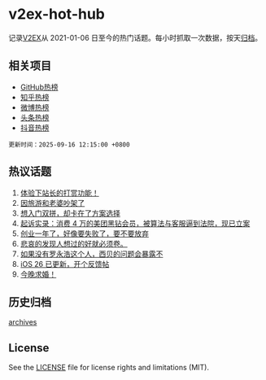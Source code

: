 # v2ex-hot-hub

 记录[V2EX](https://www.v2ex.com/)从 2021-01-06 日至今的热门话题。每小时抓取一次数据，按天[归档](archives)。
 
 ## 相关项目

- [GitHub热榜](https://github.com/lonnyzhang423/github-hot-hub)
- [知乎热榜](https://github.com/lonnyzhang423/zhihu-hot-hub)
- [微博热榜](https://github.com/lonnyzhang423/weibo-hot-hub)
- [头条热榜](https://github.com/lonnyzhang423/toutiao-hot-hub)
- [抖音热榜](https://github.com/lonnyzhang423/douyin-hot-hub)


 `更新时间：2025-09-16 12:15:00 +0800`

## 热议话题

1. [体验下站长的打赏功能！](https://www.v2ex.com/t/1159335)
1. [因旅游和老婆吵架了](https://www.v2ex.com/t/1159535)
1. [想入门双拼，却卡在了方案选择](https://www.v2ex.com/t/1159291)
1. [起诉实录：消费 4 万的美团黑钻会员，被算法与客服逼到法院，现已立案](https://www.v2ex.com/t/1159485)
1. [创业一年了，好像要失败了，要不要放弃](https://www.v2ex.com/t/1159355)
1. [悲哀的发现人想过的好就必须卷。](https://www.v2ex.com/t/1159461)
1. [如果没有罗永浩这个人，西贝的问题会暴露不](https://www.v2ex.com/t/1159381)
1. [iOS 26 已更新，开个反馈帖](https://www.v2ex.com/t/1159470)
1. [今晚求婚！](https://www.v2ex.com/t/1159402)

## 历史归档

[archives](archives)

## License

See the [LICENSE](LICENSE) file for license rights and limitations (MIT).

